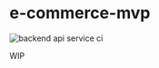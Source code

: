 # e-commerce-mvp
![backend api service ci](https://github.com/deanfernandes/e-commerce-mvp/actions/workflows/backend-api-service.yml/badge.svg)

WIP
